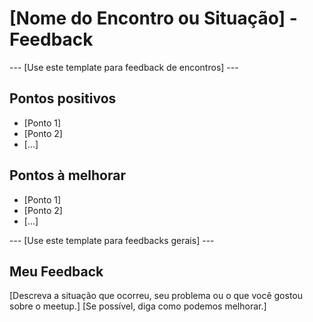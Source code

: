 # [Nome do Encontro ou Situação] - Feedback

--- [Use este template para feedback de encontros] ---

## Pontos positivos

* [Ponto 1]
* [Ponto 2]
* [...]

## Pontos à melhorar

* [Ponto 1]
* [Ponto 2]
* [...]

--- [Use este template para feedbacks gerais] ---

## Meu Feedback

[Descreva a situação que ocorreu, seu problema ou o que você gostou sobre o meetup.]
[Se possível, diga como podemos melhorar.]
